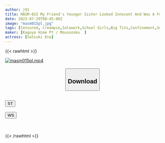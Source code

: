 ```yaml
---
author: j91
title: MASM-015 My Friend's Younger Sister Looked Innocent And Was A Fucking Cheeky Brat! Ena Satsuki Gets Cursed In Honorifics With Zakochi Po De Ne And Shatters Her Adult Pride And Squeezes It In Reverse
date: 2023-07-29T00:45:00Z
image: "masm015pl.jpg"
tags: [Censored, Creampie,Solowork,School Girls,Big Tits,Confinement,Submissive Men	]
maker: [Kaguya Hime Pt / Mousozoku  ]
actress: [Satsuki Ena]
---
```



{{< rawhtml >}}

<div class="video" data-videoid="4drlwR3DQdIydv">
    <a href="javascript:;">
        <img src="https://my.j91.asia/posts/masm015pl/masm015pl.jpg" width="WIDTH" height="HEIGHT" alt="masm015pl.mp4" loading="lazy">
    </a>
</div>

<script type="text/javascript" src="https://j91.asia/asset/on-demand-st.js"></script>

<br>
  <link rel="stylesheet" href="https://j91.asia/asset/bs5.css">
  
  <center>
  <button class="btn btn-primary" type="button" data-bs-toggle="collapse" data-bs-target=".multi-collapse" aria-expanded="false" aria-controls="multiCollapseExample1 multiCollapseExample2"><h2>Download</h2></button></center>
</p>
<div class="row">
  <div class="col">
    <div class="collapse multi-collapse" id="multiCollapseExample1">
      <div class="card card-body">
	      	      <br>
<div class="buttons">  
<a href="https://streamtape.to/v/4drlwR3DQdIydv"><button class="btn-hover color-3"><i class="fa fa-download"></i> ST</button></a></div>
    </div>
  </div>
</div>
  <div class="col">
    <div class="collapse multi-collapse" id="multiCollapseExample2">
      <div class="card card-body">
	      <br>
<div class="buttons">
    <a href="https://wolfstream.tv/dnguvbj0rldn.html"><button class="btn-hover color-9"><i class="fa fa-download"></i> WS</button></a></div>
<br><br>
      </div>
    </div>
  </div>
</div>

{{< /rawhtml >}}
